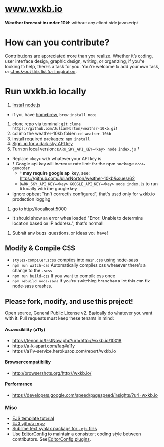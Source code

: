 # www.wxkb.io
**Weather forecast in under 10kb** without any client side javascript.

# How can you contribute?
Contributions are appreciated more than you realize. 
Whether it’s coding, user interface design, graphic design, writing, or organizing, if you’re looking to help, there’s a task for you.
You're welcome to add your own task, or [check-out this list for inspiration](https://opensource.guide/how-to-contribute/).

# Run wxkb.io locally
1. [Install node.js](https://nodejs.org/en/download/)
  * if you have [homebrew](http://brew.sh/), `brew install node`
1. clone repo via terminal: `git clone https://github.com/JulianNorton/weather-10kb.git`
1. cd into the weather-10kb folder: `cd weather-10kb`
1. install required packages: `npm install`
1. [Sign up for a dark sky API key](https://darksky.net/dev/register?wxkb)
1. Turn on local version: `DARK_SKY_API_KEY=<key> node index.js` †
  * Replace `<key>` with whatever your API key is
  * † Google api key will increase rate limit for the npm package `node-geocoder`
    * † **may require google api** key, see: https://github.com/JulianNorton/weather-10kb/issues/62
    * `DARK_SKY_API_KEY=<key> GOOGLE_API_KEY=<key> node index.js` to run it locally with the google key
  * Ignore opbeat "isn't correctly configured", that's used only for wxkb.io production logging
1. go to http://localhost:5000
  * It should show an error when loaded "Error: Unable to determine location based on IP address.", that's normal!
1. [Submit any bugs, questions, or ideas you have!](https://github.com/JulianNorton/weather-10kb/issues)


## Modify & Compile CSS
  * `styles-compiler.scss` compiles into `main.css` using [node-sass](https://npmjs.org/package/node-sass)
  * `npm run watch-css` Automatically compiles css whenever there's a change to the `.scss`
  * `npm run build-css` If you want to compile css once 
  * `npm rebuild node-sass` if you're switching branches a lot this can fix node-sass crashes.


## Please fork, modify, and use this project!
Open source, General Public License v2. Basically do whatever you want with it. Pull requests must keep these tenants in mind:

#### Accessibility (a11y)
  * https://tenon.io/testNow.php?url=http://wxkb.io/10018
  * https://a-k-apart.com/faq#a11y
  * https://a11y-service.herokuapp.com/report/wxkb.io
  
#### Browser compatibility
  * http://browsershots.org/http://wxkb.io/
  
#### Performance
  * https://developers.google.com/speed/pagespeed/insights/?url=wxkb.io


### Misc
* [EJS template tutorial](http://www.embeddedjs.com/getting_started.html#create_template)
* [EJS github repo](https://github.com/mde/ejs)
* [Sublime text syntax package for `.ejs` files](https://packagecontrol.io/packages/EJS%202)
* Use [EditorConfig](http://editorconfig.org/) to maintain a consistent coding style between contributors. See [EditorConfig plugins](http://editorconfig.org/#download).
